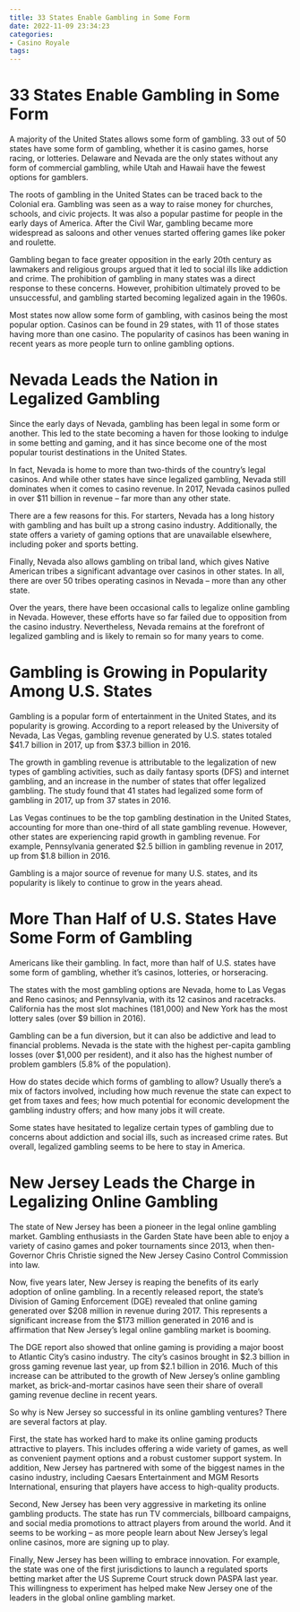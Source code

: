 ```yaml
---
title: 33 States Enable Gambling in Some Form
date: 2022-11-09 23:34:23
categories:
- Casino Royale
tags:
---
```



#  33 States Enable Gambling in Some Form

A majority of the United States allows some form of gambling. 33 out of 50 states have some form of gambling, whether it is casino games, horse racing, or lotteries. Delaware and Nevada are the only states without any form of commercial gambling, while Utah and Hawaii have the fewest options for gamblers.

The roots of gambling in the United States can be traced back to the Colonial era. Gambling was seen as a way to raise money for churches, schools, and civic projects. It was also a popular pastime for people in the early days of America. After the Civil War, gambling became more widespread as saloons and other venues started offering games like poker and roulette.

Gambling began to face greater opposition in the early 20th century as lawmakers and religious groups argued that it led to social ills like addiction and crime. The prohibition of gambling in many states was a direct response to these concerns. However, prohibition ultimately proved to be unsuccessful, and gambling started becoming legalized again in the 1960s.

Most states now allow some form of gambling, with casinos being the most popular option. Casinos can be found in 29 states, with 11 of those states having more than one casino. The popularity of casinos has been waning in recent years as more people turn to online gambling options.

#  Nevada Leads the Nation in Legalized Gambling

Since the early days of Nevada, gambling has been legal in some form or another. This led to the state becoming a haven for those looking to indulge in some betting and gaming, and it has since become one of the most popular tourist destinations in the United States.

In fact, Nevada is home to more than two-thirds of the country’s legal casinos. And while other states have since legalized gambling, Nevada still dominates when it comes to casino revenue. In 2017, Nevada casinos pulled in over $11 billion in revenue – far more than any other state.

There are a few reasons for this. For starters, Nevada has a long history with gambling and has built up a strong casino industry. Additionally, the state offers a variety of gaming options that are unavailable elsewhere, including poker and sports betting.

Finally, Nevada also allows gambling on tribal land, which gives Native American tribes a significant advantage over casinos in other states. In all, there are over 50 tribes operating casinos in Nevada – more than any other state.

Over the years, there have been occasional calls to legalize online gambling in Nevada. However, these efforts have so far failed due to opposition from the casino industry. Nevertheless, Nevada remains at the forefront of legalized gambling and is likely to remain so for many years to come.

#  Gambling is Growing in Popularity Among U.S. States

Gambling is a popular form of entertainment in the United States, and its popularity is growing. According to a report released by the University of Nevada, Las Vegas, gambling revenue generated by U.S. states totaled $41.7 billion in 2017, up from $37.3 billion in 2016.

The growth in gambling revenue is attributable to the legalization of new types of gambling activities, such as daily fantasy sports (DFS) and internet gambling, and an increase in the number of states that offer legalized gambling. The study found that 41 states had legalized some form of gambling in 2017, up from 37 states in 2016.

Las Vegas continues to be the top gambling destination in the United States, accounting for more than one-third of all state gambling revenue. However, other states are experiencing rapid growth in gambling revenue. For example, Pennsylvania generated $2.5 billion in gambling revenue in 2017, up from $1.8 billion in 2016.

Gambling is a major source of revenue for many U.S. states, and its popularity is likely to continue to grow in the years ahead.

#  More Than Half of U.S. States Have Some Form of Gambling

Americans like their gambling. In fact, more than half of U.S. states have some form of gambling, whether it’s casinos, lotteries, or horseracing.

The states with the most gambling options are Nevada, home to Las Vegas and Reno casinos; and Pennsylvania, with its 12 casinos and racetracks. California has the most slot machines (181,000) and New York has the most lottery sales (over $9 billion in 2016).

Gambling can be a fun diversion, but it can also be addictive and lead to financial problems. Nevada is the state with the highest per-capita gambling losses (over $1,000 per resident), and it also has the highest number of problem gamblers (5.8% of the population).

How do states decide which forms of gambling to allow? Usually there’s a mix of factors involved, including how much revenue the state can expect to get from taxes and fees; how much potential for economic development the gambling industry offers; and how many jobs it will create.

Some states have hesitated to legalize certain types of gambling due to concerns about addiction and social ills, such as increased crime rates. But overall, legalized gambling seems to be here to stay in America.

#  New Jersey Leads the Charge in Legalizing Online Gambling

The state of New Jersey has been a pioneer in the legal online gambling market. Gambling enthusiasts in the Garden State have been able to enjoy a variety of casino games and poker tournaments since 2013, when then-Governor Chris Christie signed the New Jersey Casino Control Commission into law.

Now, five years later, New Jersey is reaping the benefits of its early adoption of online gambling. In a recently released report, the state’s Division of Gaming Enforcement (DGE) revealed that online gaming generated over $208 million in revenue during 2017. This represents a significant increase from the $173 million generated in 2016 and is affirmation that New Jersey’s legal online gambling market is booming.

The DGE report also showed that online gaming is providing a major boost to Atlantic City’s casino industry. The city’s casinos brought in $2.3 billion in gross gaming revenue last year, up from $2.1 billion in 2016. Much of this increase can be attributed to the growth of New Jersey’s online gambling market, as brick-and-mortar casinos have seen their share of overall gaming revenue decline in recent years.

So why is New Jersey so successful in its online gambling ventures? There are several factors at play.

First, the state has worked hard to make its online gaming products attractive to players. This includes offering a wide variety of games, as well as convenient payment options and a robust customer support system. In addition, New Jersey has partnered with some of the biggest names in the casino industry, including Caesars Entertainment and MGM Resorts International, ensuring that players have access to high-quality products.

Second, New Jersey has been very aggressive in marketing its online gambling products. The state has run TV commercials, billboard campaigns, and social media promotions to attract players from around the world. And it seems to be working – as more people learn about New Jersey’s legal online casinos, more are signing up to play.

Finally, New Jersey has been willing to embrace innovation. For example, the state was one of the first jurisdictions to launch a regulated sports betting market after the US Supreme Court struck down PASPA last year. This willingness to experiment has helped make New Jersey one of the leaders in the global online gambling market.